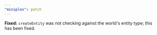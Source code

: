 ```yaml
---
"miniplex": patch
---
```


**Fixed:** `createEntity` was not checking against the world's entity type; this has been fixed.
